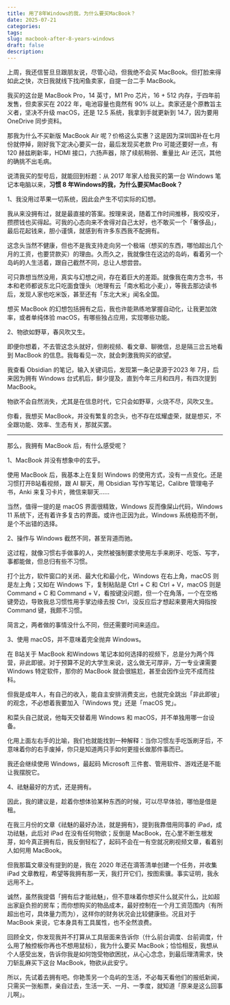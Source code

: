 ```yaml
---
title: 用了8年Windows的我，为什么要买MacBook？
date: 2025-07-21
categories: 
tags: 
slug: macbook-after-8-years-windows
draft: false
description:
---
```


上周，我还信誓旦旦跟朋友说，尽管心动，但我绝不会买 MacBook。但打脸来得如此之快，次日我就线下找闲鱼卖家，自提一台二手 MacBook。

我买的这台是 MacBook Pro，14 英寸，M1 Pro 芯片，16 + 512 内存，于四年前发售，但卖家买在 2022 年，电池容量也竟然有 90% 以上。卖家还是个原教旨主义者，坚决不升级 macOS，还是 12.5 系统，我拿到手就更新到 14.7，因为要用 OneDrive 同步资料。

那我为什么不买新版 MacBook Air 呢？价格这么实惠？这是因为深圳国补在七月份就停掉，刚好我下定决心要买一台，最后发现买老款 Pro 可能还要好一点，有120 赫兹刷新率，HDMI 接口，六扬声器，除了续航稍弱、重量比 Air 还沉，其他的确挑不出毛病。

说清我买的型号后，就能回到标题：从 2017 年家人给我买的第一台 Windows 笔记本电脑以来，**习惯 8 年Windows的我，为什么要买MacBook？**

1、我没用过苹果一切系统，因此会产生不切实际的幻想。

我从来没拥有过，就是最直接的答案。按理来说，随着工作时间推移，我咬咬牙，攒攒钱也买得起。可我的心态向来不舍得对自己太好，也不敢买一个「奢侈品」，最后花起钱来，胆小谨慎，就感到有许多东西我不配拥有。

这念头当然不健康，但也不是我支持走向另一个极端（想买的东西，哪怕超出几个月的工资，也要贷款买）的理由。久而久之，我就像住在这边的岛屿，看着另一个岛屿的人生活着，跟自己截然不同，总让人想尝尝。

可只靠想当然没用，真实与幻想之间，存在着巨大的差距。就像我在南方念书，书本和老师都说东北只吃面食馒头（地理有云「南水稻北小麦」），等我去那边读书后，发现人家也吃米饭，甚至还有「东北大米」闻名全国。

想买 MacBook 的幻想包括拥有之后，我也许能熟练地掌握自动化，让我更加效率，或者单纯体验 macOS，有哪些独占应用，实现哪些功能。

2、物欲如野草，春风吹又生。

即便你想着，不去管这念头就好，但刷视频、看文章、聊微信，总是隔三岔五地看到 MacBook 的信息。我每看见一次，就会刺激我购买的欲望。

我查看 Obsidian 的笔记，输入关键词后，发现第一条记录源于2023 年 7月，后来因为拥有 Windows 台式机后，鲜少提及，直到今年三月和四月，有四次提到 MacBook。

物欲不会自然消失，尤其是在信息时代，它只会如野草，火烧不尽，风吹又生。

你看，我想买 MacBook，并没有繁复的念头，也不存在炫耀虚荣，就是想买，不全跟功能、效率、生态有关，那就买罢。

---

那么，我拥有 MacBook 后，有什么感受呢？

1、MacBook 并没有想象中的玄乎。

使用 MacBook 后，我基本上在复刻 Windows 的使用方式，没有一点变化。还是习惯打开B站看视频，跟 AI 聊天，用 Obsidian 写作写笔记，Calibre 管理电子书，Anki 来复习卡片，微信来聊天……

当然，值得一提的是 macOS 界面很精致，Windows 反而像屎山代码，Windows 11 系统下，还有着许多复古的界面。或许也正因为此，Windows 系统稳而不倒，是个不出错的选择。

2、操作与 Windows 截然不同，甚至背道而驰。

这过程，就像习惯右手做事的人，突然被强制要求使用左手来刷牙、吃饭、写字，事都能做，但总归有些不习惯。

打个比方，软件窗口的关闭、最大化和最小化，Windows 在右上角，macOS 则是左上角；又如在 Windows 下，复制粘贴是 Ctrl + C 和 Ctrl + V，macOS 则是 Command + C 和 Command + V，看按键没问题，但一个在角落，一个在空格键旁边，导致我总习惯性用手掌边缘去按 Ctrl，没反应后才想起来要用大拇指按 Command 键，我颇不习惯。

简言之，两者做的事情没什么不同，但还需要时间来适应。

3、使用 macOS，并不意味着完全抛弃 Windows。

在 B站关于 MacBook 和Windows 笔记本如何选择的视频下，总是分为两个阵营，非此即彼。对于预算不足的大学生来说，这么做无可厚非，万一专业课需要 Windows 特定软件，那你的 MacBook 就会很尴尬，甚至会因作业完不成而挂科。

但我是成年人，有自己的收入，能自主安排消费支出，也就完全跳出「非此即彼」的观念，不必想着我要加入「Windows 党」还是「macOS 党」。

和菜头自己就说，他每天交替着用 Windows 和 macOS，并不单独用哪一台设备。

化用上面左右手的比喻，我们也就能找到一种解释：当你习惯左手吃饭刷牙后，不意味着你的右手废掉，你只是知道两只手如何更擅长做那件事而已。

我还会继续使用 Windows，最起码 Microsoft 三件套、管用软件、游戏还是不能让我摆脱它。

4、祛魅最好的方式，还是拥有。

因此，我的建议是，趁着你想体验某种东西的时候，可以尽早体验，哪怕是借是租。

在我三月份的文章《祛魅的最好办法，就是拥有》，提到我靠借用同事的 iPad，成功祛魅，此后对 iPad 在没有任何物欲；反倒是 MacBook，在心里不断生根发芽，如今真正拥有后，我反倒轻松了，起码不会在一有空就况刷视频文章，看着别人如何用 MacBook。

但我那篇文章没有提到的是，我在 2020 年还在滴答清单创建一个任务，并收集 iPad 文章教程，希望等我拥有那一天，我打开它们，按图索骥。事实证明，我永远用不上。

诚然，虽然我提倡「拥有后才能祛魅」，但不意味着你想买什么就买什么，比如超出家庭负担的房车；而你想购买的物品成本，最好控制在一个月工资范围内（有所超出也可，具体量力而为），这样你的财务状况会比较健康些。况且对于 MacBook 来说，它本身具有工具属性，也不全然浪费。

回顾全文，你发现我并不打算从工具层面来告诉你（什么前台调度、台前调度，什么用了触控板你再也不想用鼠标），我为什么要买 MacBook；恰恰相反，我想从个人感受出发，告诉你我是如何饱受物欲困扰，从心心念念，到最后理清需求，快刀斩乱麻买下这台 MacBook，物欲从此安宁。

所以，先试着去拥有吧。你艳羡另一个岛屿的生活，不必每天看他们的报纸新闻，只需买一张船票，亲自过去，生活一天、一月、一季度，就知道「原来是这么回事儿啊」。